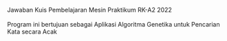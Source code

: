 Jawaban Kuis Pembelajaran Mesin Praktikum RK-A2 2022
<br></br>
Program ini bertujuan sebagai Aplikasi Algoritma Genetika untuk Pencarian Kata secara Acak
<br></br>
<br></br>